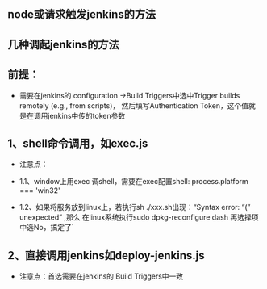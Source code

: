 ## node或请求触发jenkins的方法

## 几种调起jenkins的方法

## 前提：
 * 需要在jenkins的 configuration ->Build Triggers中选中Trigger builds remotely (e.g., from scripts)，
然后填写Authentication Token，这个值就是在调用jenkins中传的token参数

## 1、shell命令调用，如exec.js	

 * 注意点：
 
  * 1.1、window上用exec 调shell，需要在exec配置shell: process.platform === 'win32'	
 
  * 1.2、如果将服务放到linux上，若执行sh ./xxx.sh出现：“Syntax error: “(” unexpected” ,那么 在linux系统执行sudo dpkg-reconfigure dash 再选择项中选No，搞定了`	
  

## 2、直接调用jenkins如deploy-jenkins.js


 * 注意点：首选需要在jenkins的 Build Triggers中一致
